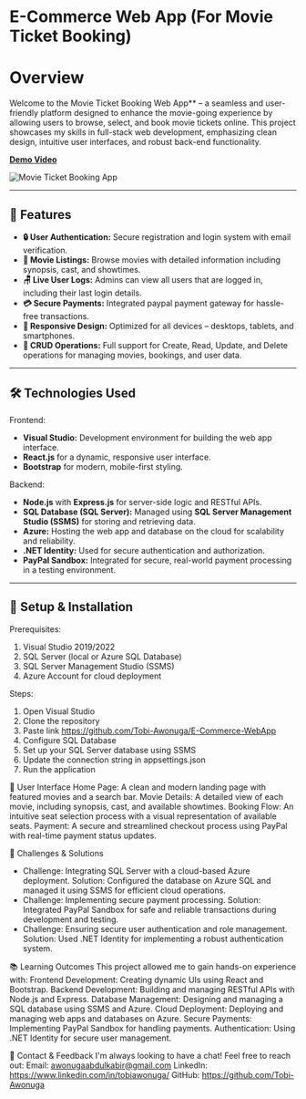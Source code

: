 # E-Commerce Web App (For Movie Ticket Booking)

# Overview
Welcome to the Movie Ticket Booking Web App** – a seamless and user-friendly platform designed to enhance the movie-going experience by allowing users to browse, select, and book movie tickets online. This project showcases my skills in full-stack web development, emphasizing clean design, intuitive user interfaces, and robust back-end functionality.

**[Demo Video](https://youtu.be/0uYsw9zoUL0)** 

![Movie Ticket Booking App](![finalprojectticket](https://github.com/user-attachments/assets/cecb8f97-c7b8-4a92-a073-785956f62818)
)

---

## 🚀 Features
- **🔒 User Authentication:** Secure registration and login system with email verification.
- **🎥 Movie Listings:** Browse movies with detailed information including synopsis, cast, and showtimes.
- **🪑 Live User Logs:** Admins can view all users that are logged in, including their last login details.
- **💳 Secure Payments:** Integrated paypal payment gateway for hassle-free transactions.
- **📱 Responsive Design:** Optimized for all devices – desktops, tablets, and smartphones.
- **🔄 CRUD Operations:** Full support for Create, Read, Update, and Delete operations for managing movies, bookings, and user data.

---

## 🛠️ Technologies Used
Frontend:
- **Visual Studio:** Development environment for building the web app interface.
- **React.js** for a dynamic, responsive user interface.
- **Bootstrap** for modern, mobile-first styling.

Backend:
- **Node.js** with **Express.js** for server-side logic and RESTful APIs.
- **SQL Database (SQL Server):** Managed using **SQL Server Management Studio (SSMS)** for storing and retrieving data.
- **Azure:** Hosting the web app and database on the cloud for scalability and reliability.
- **.NET Identity:** Used for secure authentication and authorization.
- **PayPal Sandbox:** Integrated for secure, real-world payment processing in a testing environment.
  
---

## 🔧 Setup & Installation
Prerequisites:
1. Visual Studio 2019/2022
2. SQL Server (local or Azure SQL Database)
3. SQL Server Management Studio (SSMS)
4. Azure Account for cloud deployment

Steps:
1. Open Visual Studio
2. Clone the repository
3. Paste link https://github.com/Tobi-Awonuga/E-Commerce-WebApp
4. Configure SQL Database
5. Set up your SQL Server database using SSMS
6. Update the connection string in appsettings.json 
7. Run the application


🎨 User Interface
Home Page: A clean and modern landing page with featured movies and a search bar.
Movie Details: A detailed view of each movie, including synopsis, cast, and available showtimes.
Booking Flow: An intuitive seat selection process with a visual representation of available seats.
Payment: A secure and streamlined checkout process using PayPal with real-time payment status updates.

🧩 Challenges & Solutions
- Challenge: Integrating SQL Server with a cloud-based Azure deployment.
Solution: Configured the database on Azure SQL and managed it using SSMS for efficient cloud operations.
- Challenge: Implementing secure payment processing.
Solution: Integrated PayPal Sandbox for safe and reliable transactions during development and testing.
- Challenge: Ensuring secure user authentication and role management.
Solution: Used .NET Identity for implementing a robust authentication system.

📚 Learning Outcomes
This project allowed me to gain hands-on experience with:
Frontend Development: Creating dynamic UIs using React and Bootstrap.
Backend Development: Building and managing RESTful APIs with Node.js and Express.
Database Management: Designing and managing a SQL database using SSMS and Azure.
Cloud Deployment: Deploying and managing web apps and databases on Azure.
Secure Payments: Implementing PayPal Sandbox for handling payments.
Authentication: Using .NET Identity for secure user management.

📩 Contact & Feedback
I'm always looking to have a chat! Feel free to reach out:
Email: awonugaabdulkabir@gmail.com
LinkedIn: https://www.linkedin.com/in/tobiawonuga/
GitHub: https://github.com/Tobi-Awonuga
